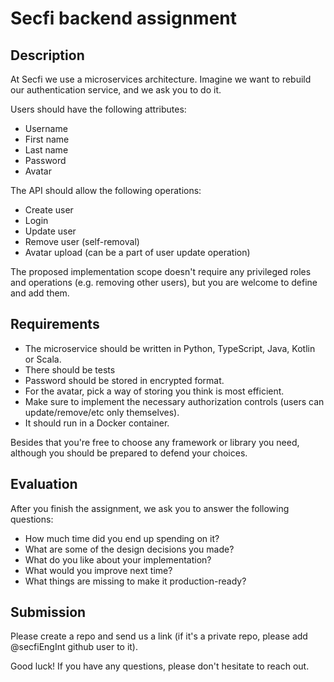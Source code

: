 # Secfi backend assignment

## Description
At Secfi we use a microservices architecture. Imagine we want to rebuild our authentication service, and we ask you to do it.

Users should have the following attributes:
* Username
* First name
* Last name
* Password
* Avatar

The API should allow the following operations:
* Create user
* Login
* Update user
* Remove user (self-removal)
* Avatar upload (can be a part of user update operation)

The proposed implementation scope doesn't require any privileged roles and operations (e.g. removing other users), but you are welcome to define and add them.

## Requirements
* The microservice should be written in Python, TypeScript, Java, Kotlin or Scala.
* There should be tests
* Password should be stored in encrypted format.
* For the avatar, pick a way of storing you think is
most efficient.
* Make sure to implement the necessary authorization controls (users can update/remove/etc only themselves).
* It should run in a Docker container.

Besides that you're free to choose any framework or library you need, although you should be prepared to defend your choices.

## Evaluation
After you finish the assignment, we ask you to answer the following questions:
* How much time did you end up spending on it?
* What are some of the design decisions you made?
* What do you like about your implementation?
* What would you improve next time?
* What things are missing to make it production-ready?

## Submission
Please create a repo and send us a link (if it's a private repo, please add @secfiEngInt github user to it).

Good luck! If you have any questions, please don't hesitate to reach out.
